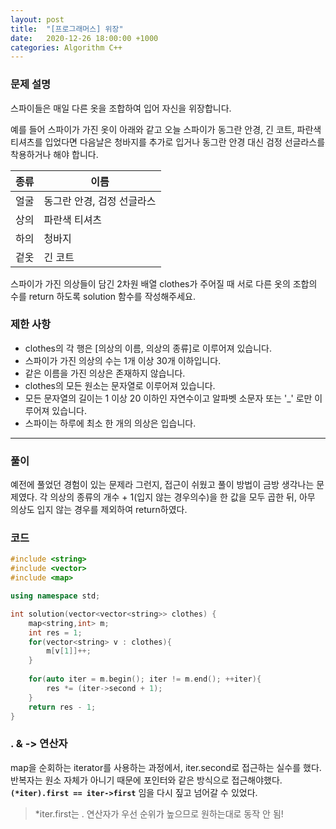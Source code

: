 ```yaml
---
layout: post
title:  "[프로그래머스] 위장"
date:   2020-12-26 18:00:00 +1000
categories: Algorithm C++
---
```

### 문제 설명
스파이들은 매일 다른 옷을 조합하여 입어 자신을 위장합니다.

예를 들어 스파이가 가진 옷이 아래와 같고 오늘 스파이가 동그란 안경, 긴 코트, 파란색 티셔츠를 입었다면 다음날은 청바지를 추가로 입거나 동그란 안경 대신 검정 선글라스를 착용하거나 해야 합니다.

|종류|이름|
|---|---|
|얼굴|동그란 안경, 검정 선글라스|
|상의|파란색 티셔츠|
|하의|청바지|
|겉옷|긴 코트|

스파이가 가진 의상들이 담긴 2차원 배열 clothes가 주어질 때 서로 다른 옷의 조합의 수를 return 하도록 solution 함수를 작성해주세요.

### 제한 사항
- clothes의 각 행은 [의상의 이름, 의상의 종류]로 이루어져 있습니다.
- 스파이가 가진 의상의 수는 1개 이상 30개 이하입니다.
- 같은 이름을 가진 의상은 존재하지 않습니다.
- clothes의 모든 원소는 문자열로 이루어져 있습니다.
- 모든 문자열의 길이는 1 이상 20 이하인 자연수이고 알파벳 소문자 또는 '_' 로만 이루어져 있습니다.
- 스파이는 하루에 최소 한 개의 의상은 입습니다.

---
### 풀이
예전에 풀었던 경험이 있는 문제라 그런지, 접근이 쉬웠고 풀이 방법이 금방 생각나는 문제였다. 각 의상의 종류의 개수 + 1(입지 않는 경우의수)을 한 값을 모두 곱한 뒤, 아무 의상도 입지 않는 경우를 제외하여 return하였다.

### 코드
```c++
#include <string>
#include <vector>
#include <map>

using namespace std;

int solution(vector<vector<string>> clothes) {
    map<string,int> m;
    int res = 1;
    for(vector<string> v : clothes){
        m[v[1]]++;
    }
    
    for(auto iter = m.begin(); iter != m.end(); ++iter){
        res *= (iter->second + 1);
    }
    return res - 1;
}
```

### . & -> 연산자
map을 순회하는 iterator를 사용하는 과정에서, iter.second로 접근하는 실수를 했다.
반복자는 원소 자체가 아니기 때문에 포인터와 같은 방식으로 접근해야했다.
**`(*iter).first == iter->first`** 임을 다시 짚고 넘어갈 수 있었다.
> *iter.first는 . 연산자가 우선 순위가 높으므로 원하는대로 동작 안 됨!